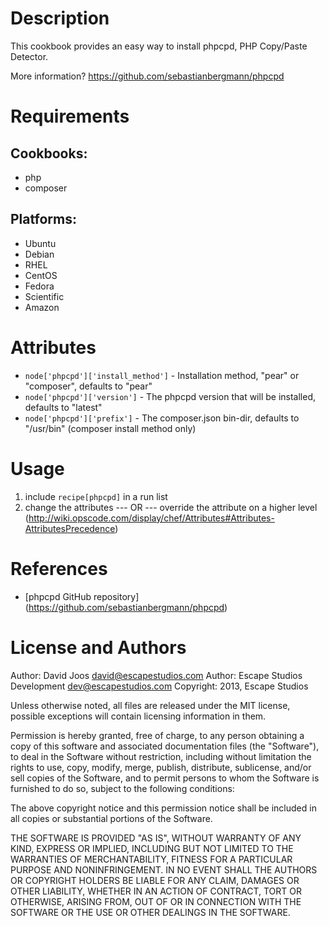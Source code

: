 Description
===========

This cookbook provides an easy way to install phpcpd, PHP Copy/Paste Detector.

More information?
https://github.com/sebastianbergmann/phpcpd

Requirements
============

## Cookbooks:

* php
* composer

## Platforms:

* Ubuntu
* Debian
* RHEL
* CentOS
* Fedora
* Scientific
* Amazon

Attributes
==========

* `node['phpcpd']['install_method']` - Installation method, "pear" or "composer", defaults to "pear"
* `node['phpcpd']['version']` - The phpcpd version that will be installed, defaults to "latest"
* `node['phpcpd']['prefix']` - The composer.json bin-dir, defaults to "/usr/bin" (composer install method only)

Usage
=====

1) include `recipe[phpcpd]` in a run list
2)
	change the attributes
	--- OR ---
	override the attribute on a higher level (http://wiki.opscode.com/display/chef/Attributes#Attributes-AttributesPrecedence)

References
==========

* [phpcpd GitHub repository] (https://github.com/sebastianbergmann/phpcpd)

License and Authors
===================

Author: David Joos <david@escapestudios.com>
Author: Escape Studios Development <dev@escapestudios.com>
Copyright: 2013, Escape Studios

Unless otherwise noted, all files are released under the MIT license,
possible exceptions will contain licensing information in them.

Permission is hereby granted, free of charge, to any person obtaining a copy
of this software and associated documentation files (the "Software"), to deal
in the Software without restriction, including without limitation the rights
to use, copy, modify, merge, publish, distribute, sublicense, and/or sell
copies of the Software, and to permit persons to whom the Software is
furnished to do so, subject to the following conditions:

The above copyright notice and this permission notice shall be included in
all copies or substantial portions of the Software.

THE SOFTWARE IS PROVIDED "AS IS", WITHOUT WARRANTY OF ANY KIND, EXPRESS OR
IMPLIED, INCLUDING BUT NOT LIMITED TO THE WARRANTIES OF MERCHANTABILITY,
FITNESS FOR A PARTICULAR PURPOSE AND NONINFRINGEMENT. IN NO EVENT SHALL THE
AUTHORS OR COPYRIGHT HOLDERS BE LIABLE FOR ANY CLAIM, DAMAGES OR OTHER
LIABILITY, WHETHER IN AN ACTION OF CONTRACT, TORT OR OTHERWISE, ARISING FROM,
OUT OF OR IN CONNECTION WITH THE SOFTWARE OR THE USE OR OTHER DEALINGS IN
THE SOFTWARE.